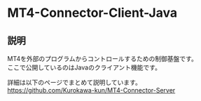 # MT4-Connector-Client-Java
## 説明
MT4を外部のプログラムからコントロールするための制御基盤です。  
ここで公開しているのはJavaのクライアント機能です。  

詳細は以下のページでまとめて説明しています。  
https://github.com/Kurokawa-kun/MT4-Connector-Server
